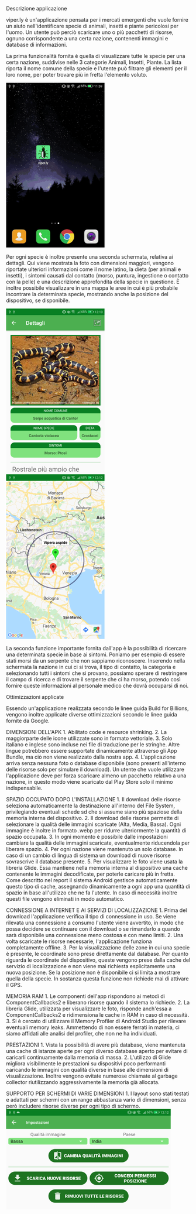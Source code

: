 Descrizione applicazione

viper.ly è un'applicazione pensata per i mercati emergenti che vuole fornire un aiuto nell'identificare specie di animali, insetti e piante
pericolosi per l'uomo. Un utente può perciò scaricare uno o più pacchetti di risorse, ognuno corrispondente a una certa nazione, contenenti immagini e database di informazioni.

La prima funzionalità fornita è quella di visualizzare tutte le specie per una certa nazione, suddivise nelle 3 categorie Animali, Insetti, Piante.
La lista riporta il nome comune della specie e l'utente può filtrare gli elementi per il loro nome, per poter trovare più in fretta l'elemento voluto.

![](openApp.gif)

Per ogni specie è inoltre presente una seconda schermata, relativa ai dettagli. Qui viene mostrata la foto con dimensioni maggiori, vengono riportate ulteriori
informazioni come il nome latino, la dieta (per animali e insetti), i sintomi causati dal contatto (morso, puntura, ingestione o contatto con la pelle) e una
descrizione approfondita della specie in questione. È inoltre possibile visualizzare in una mappa le aree in cui è più probabile incontrare la determinata specie,
mostrando anche la posizione del dispositivo, se disponibile.

![alt text](screenDettagli1.png)                                                ![alt text](screenMappa1.png)

La seconda funzione importante fornita dall'app è la possibilità di ricercare una determinata specie in base ai sintomi. Poniamo per esempio di essere stati morsi
da un serpente che non sappiamo riconoscere. Inserendo nella schermata la nazione in cui ci si trova, il tipo di contatto, la categoria e selezionando tutti i sintomi
che si provano, possiamo sperare di restringere il campo di ricerca e di trovare il serpente che ci ha morso, potendo così fornire queste informazioni al personale medico
che dovrà occuparsi di noi.


Ottimizzazioni applicate

Essendo un'applicazione realizzata secondo le linee guida Build for Billions, vengono inoltre applicate diverse ottimizzazioni secondo le linee guida fornite da Google.

DIMENSIONI DELL'APK
    1. Abilitato code e resource shrinking.
    2. La maggiorparte delle icone utilizzate sono in formato vettoriale.
    3. Solo italiano e inglese sono incluse nei file di traduzione per le stringhe. Altre lingue potrebbero essere supportate dinamicamente attraverso gli App Bundle, ma ciò non
    viene realizzato dalla nostra app.
    4. L'applicazione arriva senza nessuna foto o database disponibile (sono presenti all'interno delle risorse solo per simulare il download).
    Un utente che vuole utilizzare l'applicazione deve per forza scaricare almeno un pacchetto relativo a una nazione, in questo modo viene scaricato dal Play Store solo il minimo indispensabile.

SPAZIO OCCUPATO DOPO L'INSTALLAZIONE
    1. Il download delle risorse seleziona automaticamente la destinazione all'interno del File System, privilegiando eventuali schede sd che si assume siano più
    spaziose della memoria interna del dispositivo.
    2. Il download delle risorse permette di selezionare la qualità delle immagini scaricate (Alta, Media, Bassa). Ogni immagine è inoltre in formato .webp per
    ridurre ulteriormente la quantità di spazio occupata.
    3. In ogni momento è possibile dalle impostazioni cambiare la qualità delle immagini scaricate, eventualmente riducendola per liberare spazio.
    4. Per ogni nazione viene mantenuto un solo database. In caso di un cambio di lingua di sistema un download di nuove risorse sovrascrive il database presente.
    5. Per visualizzare le foto viene usata la libreria Glide. Essa mantiene nella memoria interna al dispositivo una cache contenente le immagini decodificate, per poterle caricare
    più in fretta. Come descritto nel report il sistema Android gestisce automaticamente questo tipo di cache, assegnando dinamicamente a ogni app una quantità di spazio in base
    all'utilizzo che ne fa l'utente. In caso di necessità inoltre questi file vengono eliminati in modo automatico.

CONNESSIONE A INTERNET E AI SERVIZI DI LOCALIZZAZIONE
    1. Prima del download l'applicazione verifica il tipo di connessione in uso. Se viene rilevata una connessione a consumo l'utente viene avvertito, in modo che possa
    decidere se continuare con il download o se rimandarlo a quando sarà disponibile una connessione meno costosa e con meno limiti.
    2. Una volta scaricate le risorse necessarie, l'applicazione funziona completamente offline.
    3. Per la visualizzazione delle zone in cui una specie è presente, le coordinate sono prese direttamente dal database.
    Per quanto riguarda le coordinate del dispositivo, queste vengono prese dalla cache del servizio di localizzazione e non viene mai richiesta esplicitamente una nuova posizione.
    Se la posizione non è disponibile ci si limita a mostrare quella della specie. In sostanza questa funzione non richiede mai di attivare il GPS.

MEMORIA RAM
    1. Le componenti dell'app rispondono ai metodi di ComponentCallbacks2 e liberano risorse quando il sistema lo richiede.
    2. La libreria Glide, utilizzata per visualizzare le foto, risponde anch'essa a ComponentCallbacks2 e ridimensiona le cache in RAM in caso di necessità.
    3. Si è cercato di utilizzare il Memory Profiler di Android Studio per rilevare eventuali memory leaks. Ammettendo di non essere ferrati in materia,
    ci siamo affidati alle analisi del profiler, che non ne ha individuati.

PRESTAZIONI
    1. Vista la possibilità di avere più database, viene mantenuta una cache di istanze aperte per ogni diverso database aperto per evitare di caricarli continuamente
    dalla memoria di massa.
    2. L'utilizzo di Glide migliora visibilmente le prestazioni su dispositivi poco performanti caricando le immagini con qualità diverse in base alle dimensioni di
    visualizzazione. Inoltre vengono evitate numerose chiamate al garbage collector riutilizzando aggressivamente la memoria già allocata.

SUPPORTO PER SCHERMI DI VARIE DIMENSIONI
    1. I layout sono stati testati e adattati per schermi con un range abbastanza vario di dimensioni, senza però includere risorse diverse per ogni tipo di schermo.
  ![alt text](screenLayout1.png)
